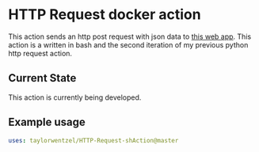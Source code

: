 # HTTP Request docker action

This action sends an http post request with json data to [this web app](https://ghatracker.herokuapp.com/). This action is a written in bash and the second iteration of my previous python http request action.

## Current State

This action is currently being developed.

## Example usage

```yaml
uses: taylorwentzel/HTTP-Request-shAction@master
```
